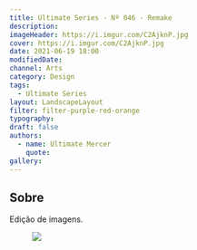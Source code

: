 ```yaml
---
title: Ultimate Series - Nº 046 - Remake
description:
imageHeader: https://i.imgur.com/C2AjknP.jpg
cover: https://i.imgur.com/C2AjknP.jpg
date: 2021-06-19 18:00
modifiedDate:
channel: Arts
category: Design
tags:
  - Ultimate Series
layout: LandscapeLayout
filter: filter-purple-red-orange
typography:
draft: false
authors:
  - name: Ultimate Mercer
    quote:
gallery:
---
```


## Sobre

Edição de imagens.

<figure>
<img src="https://i.imgur.com/C2AjknP.jpg" className="max-w-none mx-auto block"/>
</figure>
